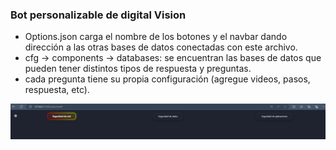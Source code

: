 
### Bot personalizable de digital Vision

- Options.json carga el nombre de los botones y el navbar dando dirección a las otras bases de datos conectadas con este archivo.
- cfg -> components -> databases: se encuentran las bases de datos que pueden tener distintos tipos de respuesta y preguntas.
- cada pregunta tiene su propia configuración (agregue videos, pasos, respuesta, etc).


![](https://github.com/k-tw0/OficialBotPage/blob/main/Screenshot%202024-04-07%20183659.png)
